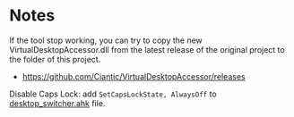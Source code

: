 # Notes

If the tool stop working, you can try to copy the new VirtualDesktopAccessor.dll from the latest release of the original project to the folder of this project.

- <https://github.com/Ciantic/VirtualDesktopAccessor/releases>

Disable Caps Lock: add `SetCapsLockState, AlwaysOff` to [desktop_switcher.ahk](./desktop_switcher.ahk) file.
